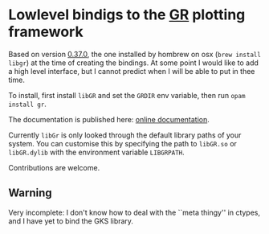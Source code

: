 # Lowlevel bindigs to the [GR](http://gr-framework.org) plotting framework

Based on version [0.37.0](https://github.com/sciapp/gr/tree/v0.37.0/lib/gks), the one installed by hombrew on osx (`brew install libgr`) at the time of creating the bindings. At some point I would like to add a high level interface, but I cannot predict when I will be able to put in thee time.

To install, first install `libGR` and set the `GRDIR` env variable, then run `opam install gr`.

The documentation is published here: [online documentation](http://www.mseri.me/ocaml-gr/gr/index.html).

Currently `libGr` is only looked through the default library paths of your system.
You can customise this by specifying the path to `libGR.so` or `libGR.dylib` with the environment variable `LIBGRPATH`.

Contributions are welcome.

## Warning

Very incomplete: I don't know how to deal with the ``meta thingy'' in ctypes, and I have yet to bind the GKS library.